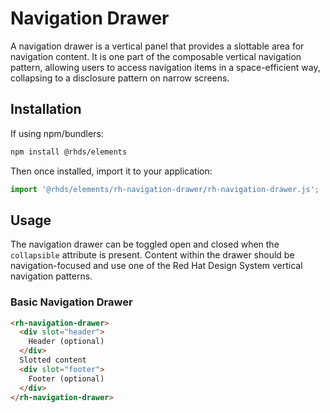 # Navigation Drawer

A navigation drawer is a vertical panel that provides a slottable area for navigation content. It is one part of the composable vertical navigation pattern, allowing users to access navigation items in a space-efficient way, collapsing to a disclosure pattern on narrow screens.

## Installation

If using npm/bundlers:

```bash
npm install @rhds/elements
```

Then once installed, import it to your application:

```js
import '@rhds/elements/rh-navigation-drawer/rh-navigation-drawer.js';
```

## Usage

The navigation drawer can be toggled open and closed when the `collapsible` attribute is present. Content within the drawer should be navigation-focused and use one of the Red Hat Design System vertical navigation patterns.

### Basic Navigation Drawer

```html
<rh-navigation-drawer>
  <div slot="header">
    Header (optional)
  </div>
  Slotted content
  <div slot="footer">
    Footer (optional)
  </div>
</rh-navigation-drawer>
```
